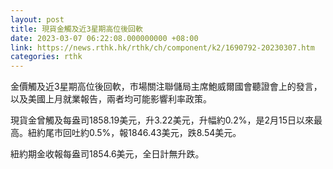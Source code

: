 ```yaml
---
layout: post
title: 現貨金觸及近3星期高位後回軟
date: 2023-03-07 06:22:08.000000000 +08:00
link: https://news.rthk.hk/rthk/ch/component/k2/1690792-20230307.htm
categories: rthk
---
```


金價觸及近3星期高位後回軟，市場關注聯儲局主席鮑威爾國會聽證會上的發言，以及美國上月就業報告，兩者均可能影響利率政策。

現貨金曾觸及每盎司1858.19美元，升3.22美元，升幅約0.2%，是2月15日以來最高。紐約尾市回吐約0.5%，報1846.43美元，跌8.54美元。

紐約期金收報每盎司1854.6美元，全日計無升跌。
